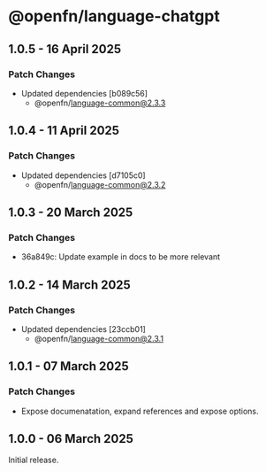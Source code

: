 # @openfn/language-chatgpt

## 1.0.5 - 16 April 2025

### Patch Changes

* Updated dependencies \[b089c56]
  * @openfn/language-common@2.3.3

## 1.0.4 - 11 April 2025

### Patch Changes

* Updated dependencies \[d7105c0]
  * @openfn/language-common@2.3.2

## 1.0.3 - 20 March 2025

### Patch Changes

* 36a849c: Update example in docs to be more relevant

## 1.0.2 - 14 March 2025

### Patch Changes

* Updated dependencies \[23ccb01]
  * @openfn/language-common@2.3.1

## 1.0.1 - 07 March 2025

### Patch Changes

* Expose documenatation, expand references and expose options.

## 1.0.0 - 06 March 2025

Initial release.

